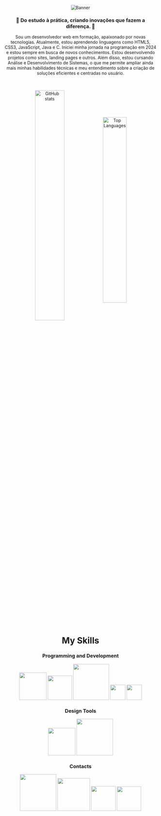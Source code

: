 <div align="center">
  <img src="https://github.com/user-attachments/assets/dd618913-375e-4d06-a81d-2ae30652b642" alt="Banner" />
</div>

<h3 align="center">🚀 Do estudo à prática, criando inovações que fazem a diferença. 🚀</h3>
<p align="center">
  Sou um desenvolvedor web em formação, apaixonado por novas tecnologias. Atualmente, estou aprendendo linguagens como HTML5, CSS3, JavaScript, Java e C. Iniciei minha jornada na programação em 2024 e estou sempre em busca de novos conhecimentos. Estou desenvolvendo projetos como sites, landing pages e outros. Além disso, estou cursando Análise e Desenvolvimento de Sistemas, o que me permite ampliar ainda mais minhas habilidades técnicas e meu entendimento sobre a criação de soluções eficientes e centradas no usuário.
</p>
<br><br>
<div align="center">
  <img width=44% align="center" src="https://github-readme-stats.vercel.app/api?username=DiamantexDev&show_icons=true&theme=highcontrast" alt="GitHub stats" />
  <img width=39.5% align="center" src="https://github-readme-stats.vercel.app/api/top-langs/?username=DiamantexDev&layout=compact&theme=highcontrast" alt="Top Languages" />
</div>
<br><br>

<h1 align="center">My Skills</h1>

<h3 align="center">Programming and Development</h3>
<p align="center">
  <img width="90em" src="https://img.shields.io/badge/-HTML5-E34F26?style=flat&logo=html5&logoColor=white" />
  <img width="80em" src="https://img.shields.io/badge/-CSS3-1572B6?style=flat&logo=css3&logoColor=white" />
  <img width="118em" src="https://img.shields.io/badge/-JavaScript-F7DF1E?style=flat&logo=javascript&logoColor=black" />
  <img width="50em" src="https://img.shields.io/badge/-Java-007396?style=flat&logo=java&logoColor=white" />
  <img width="50em" src="https://img.shields.io/badge/-C-A8B9CC?style=flat&logo=c&logoColor=white" />
</p>

<h3 align="center">Design Tools</h3>
<p align="center">
  <img width="90em" src="https://img.shields.io/badge/-Canva-00C4CC?style=flat&logo=canva&logoColor=white" />
  <img width="120em" src="https://img.shields.io/badge/-Photoshop-31A8FF?style=flat&logo=adobe-photoshop&logoColor=white" />
</p>

<h3 align="center">Contacts</h3>

<p align="center">
  <a href="https://www.instagram.com/dxdiamantex/" target="_blank"><img width="120em" src="https://img.shields.io/badge/-Instagram-E4405F?style=for-the-badge&logo=instagram&logoColor=white" /></a>
  <a href="https://www.linkedin.com/in/diamantexdev/" target="_blank"><img width="107em" src="https://img.shields.io/badge/-LinkedIn-0077B5?style=for-the-badge&logo=linkedin&logoColor=white" /></a>
  <a href="https://rmdeveloper.com.br" target="_blank"><img width="81em" src="https://img.shields.io/badge/-Website-000000?style=for-the-badge&logo=internet-explorer&logoColor=white" /></a>
  <a href="mailto:diamantexdev@gmail.com" target="_blank"><img width="80em" src="https://img.shields.io/badge/-Email-D14836?style=for-the-badge&logo=gmail&logoColor=white" /></a>
</p>

